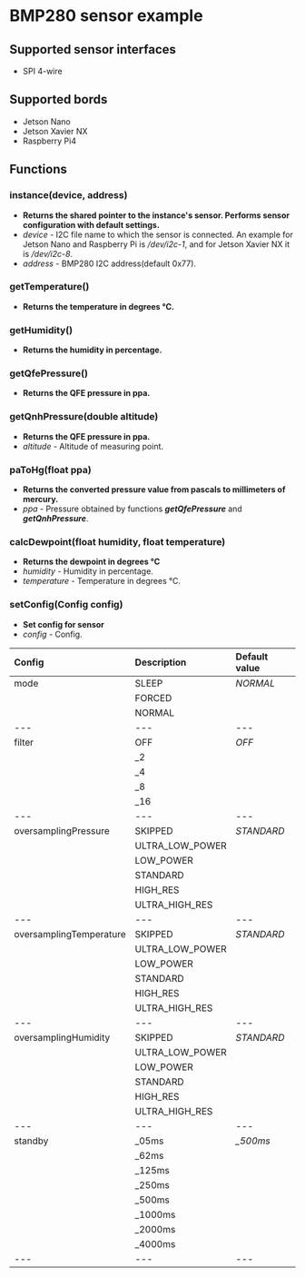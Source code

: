 # BMP280 sensor example

## Supported sensor interfaces
* SPI 4-wire

## Supported bords
* Jetson Nano
* Jetson Xavier NX
* Raspberry Pi4

## Functions
### instance(device, address)
* **Returns the shared pointer to the instance's sensor. Performs sensor configuration with default settings.**
* *device* - I2C file name to which the sensor is connected. An example for Jetson Nano and Raspberry Pi is */dev/i2c-1*, and for Jetson Xavier NX it is */dev/i2c-8*.
* *address* - BMP280 I2C address(default 0x77).

### getTemperature()
* **Returns the temperature in degrees °C.**

### getHumidity()
* **Returns the humidity in percentage.**

### getQfePressure()
* **Returns the QFE pressure in ppa.**

### getQnhPressure(double altitude)
* **Returns the QFE pressure in ppa.**
* *altitude* - Altitude of measuring point.

### paToHg(float ppa)
* **Returns the converted pressure value from pascals to millimeters of mercury.**
* *ppa* - Pressure obtained by functions ***getQfePressure*** and ***getQnhPressure***.

### calcDewpoint(float humidity, float temperature)
* **Returns the dewpoint in degrees °C**
* *humidity* - Humidity in percentage.
* *temperature* - Temperature in degrees °C.

### setConfig(Config config)
* **Set config for sensor**
* *config* - Config.

| Config                           | Description                   | Default value      |
|:---------------------------------|:------------------------------|:-------------------|
| mode                             | SLEEP                         | *NORMAL*           |
|                                  | FORCED                        |                    |
|                                  | NORMAL                        |                    |
| ---                              | ---                           | ---                |
| filter                           | OFF                           | *OFF*              |
|                                  | _2                            |                    |
|                                  | _4                            |                    |
|                                  | _8                            |                    |
|                                  | _16                           |                    |
| ---                              | ---                           | ---                |
| oversamplingPressure             | SKIPPED                       | *STANDARD*         |
|                                  | ULTRA_LOW_POWER               |                    |
|                                  | LOW_POWER                     |                    |
|                                  | STANDARD                      |                    |
|                                  | HIGH_RES                      |                    |
|                                  | ULTRA_HIGH_RES                |                    |
| ---                              | ---                           | ---                |
| oversamplingTemperature          | SKIPPED                       | *STANDARD*         |
|                                  | ULTRA_LOW_POWER               |                    |
|                                  | LOW_POWER                     |                    |
|                                  | STANDARD                      |                    |
|                                  | HIGH_RES                      |                    |
|                                  | ULTRA_HIGH_RES                |                    |
| ---                              | ---                           | ---                |
| oversamplingHumidity             | SKIPPED                       | *STANDARD*         |
|                                  | ULTRA_LOW_POWER               |                    |
|                                  | LOW_POWER                     |                    |
|                                  | STANDARD                      |                    |
|                                  | HIGH_RES                      |                    |
|                                  | ULTRA_HIGH_RES                |                    |
| ---                              | ---                           | ---                |
| standby                          | _05ms                         | *_500ms*           |
|                                  | _62ms                         |                    |
|                                  | _125ms                        |                    |
|                                  | _250ms                        |                    |
|                                  | _500ms                        |                    |
|                                  | _1000ms                       |                    |
|                                  | _2000ms                       |                    |
|                                  | _4000ms                       |                    |
| ---                              | ---                           | ---                |